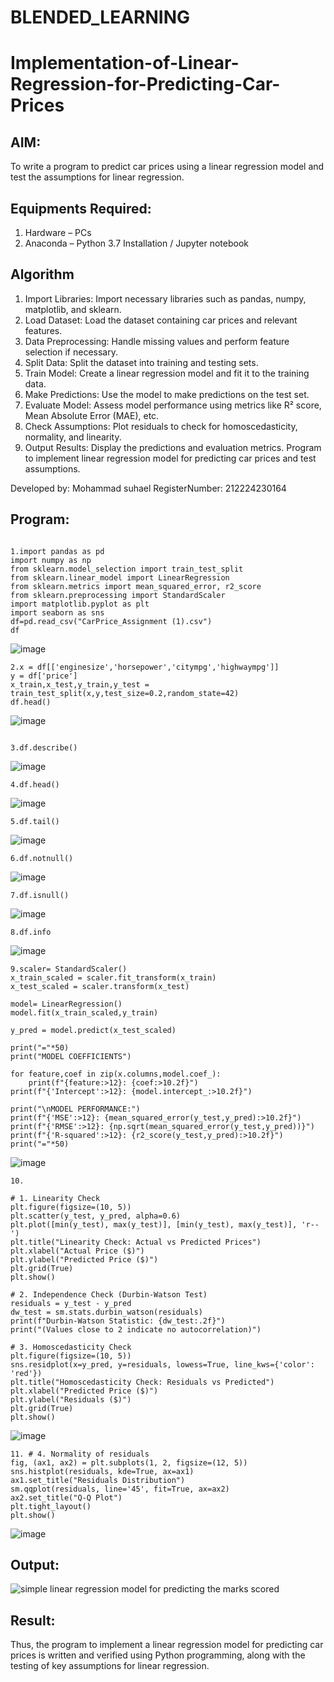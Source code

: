 # BLENDED_LEARNING
# Implementation-of-Linear-Regression-for-Predicting-Car-Prices
## AIM:
To write a program to predict car prices using a linear regression model and test the assumptions for linear regression.

## Equipments Required:
1. Hardware – PCs
2. Anaconda – Python 3.7 Installation / Jupyter notebook

## Algorithm
1. Import Libraries:
Import necessary libraries such as pandas, numpy, matplotlib, and sklearn.
2. Load Dataset:
Load the dataset containing car prices and relevant features.
3. Data Preprocessing:
Handle missing values and perform feature selection if necessary.
4. Split Data:
Split the dataset into training and testing sets.
5. Train Model:
Create a linear regression model and fit it to the training data.
6. Make Predictions:
Use the model to make predictions on the test set.
7. Evaluate Model:
Assess model performance using metrics like R² score, Mean Absolute Error (MAE), etc.
8. Check Assumptions:
Plot residuals to check for homoscedasticity, normality, and linearity.
9. Output Results:
Display the predictions and evaluation metrics.
Program to implement linear regression model for predicting car prices and test assumptions.


Developed by: Mohammad suhael 
RegisterNumber:  212224230164
## Program:
```

1.import pandas as pd
import numpy as np
from sklearn.model_selection import train_test_split
from sklearn.linear_model import LinearRegression
from sklearn.metrics import mean_squared_error, r2_score
from sklearn.preprocessing import StandardScaler
import matplotlib.pyplot as plt
import seaborn as sns
df=pd.read_csv("CarPrice_Assignment (1).csv")
df
````

![image](https://github.com/user-attachments/assets/48b27cbf-f555-4656-8897-c5de4544e051)


```
2.x = df[['enginesize','horsepower','citympg','highwaympg']]
y = df['price']
x_train,x_test,y_train,y_test = train_test_split(x,y,test_size=0.2,random_state=42)
df.head()
```
![image](https://github.com/user-attachments/assets/05eb1cdd-2844-4c61-868e-7e09cf796c39)

```

3.df.describe()
```
![image](https://github.com/user-attachments/assets/6833f439-eebb-4aff-a54b-a080393ad617)

```
4.df.head()
```
![image](https://github.com/user-attachments/assets/924d2ee1-b22c-49ba-8f4a-02b82316fcae)

```
5.df.tail()
```
![image](https://github.com/user-attachments/assets/b1bb9a1a-7ed8-448e-bfdb-f27ddfc915c7)

```
6.df.notnull()
```
![image](https://github.com/user-attachments/assets/ef87254c-7dee-4171-b717-935297634614)

```
7.df.isnull()
```
![image](https://github.com/user-attachments/assets/8767a725-faea-448f-972f-cc5ec7518cb6)

```
8.df.info
```
![image](https://github.com/user-attachments/assets/b6b305db-2980-4fc2-ac5f-1f55380f343f)

```
9.scaler= StandardScaler()
x_train_scaled = scaler.fit_transform(x_train)
x_test_scaled = scaler.transform(x_test)

model= LinearRegression()
model.fit(x_train_scaled,y_train)

y_pred = model.predict(x_test_scaled)

print("="*50)
print("MODEL COEFFICIENTS")

for feature,coef in zip(x.columns,model.coef_):
    print(f"{feature:>12}: {coef:>10.2f}")
print(f"{'Intercept':>12}: {model.intercept_:>10.2f}")

print("\nMODEL PERFORMANCE:")
print(f"{'MSE':>12}: {mean_squared_error(y_test,y_pred):>10.2f}")
print(f"{'RMSE':>12}: {np.sqrt(mean_squared_error(y_test,y_pred))}")
print(f"{'R-squared':>12}: {r2_score(y_test,y_pred):>10.2f}")
print("="*50)
```
![image](https://github.com/user-attachments/assets/fdc35c5e-953b-47fa-b685-44d8387c19f0)


```
10.

# 1. Linearity Check
plt.figure(figsize=(10, 5))
plt.scatter(y_test, y_pred, alpha=0.6)
plt.plot([min(y_test), max(y_test)], [min(y_test), max(y_test)], 'r--')
plt.title("Linearity Check: Actual vs Predicted Prices")
plt.xlabel("Actual Price ($)")
plt.ylabel("Predicted Price ($)")
plt.grid(True)
plt.show()

# 2. Independence Check (Durbin-Watson Test)
residuals = y_test - y_pred
dw_test = sm.stats.durbin_watson(residuals)
print(f"Durbin-Watson Statistic: {dw_test:.2f}")
print("(Values close to 2 indicate no autocorrelation)")

# 3. Homoscedasticity Check
plt.figure(figsize=(10, 5))
sns.residplot(x=y_pred, y=residuals, lowess=True, line_kws={'color': 'red'})
plt.title("Homoscedasticity Check: Residuals vs Predicted")
plt.xlabel("Predicted Price ($)")
plt.ylabel("Residuals ($)")
plt.grid(True)
plt.show()
```
![image](https://github.com/user-attachments/assets/24e24b7b-acb1-4982-9374-d2380920f649)

```
11. # 4. Normality of residuals
fig, (ax1, ax2) = plt.subplots(1, 2, figsize=(12, 5))
sns.histplot(residuals, kde=True, ax=ax1)
ax1.set_title("Residuals Distribution")
sm.qqplot(residuals, line='45', fit=True, ax=ax2)
ax2.set_title("Q-Q Plot")
plt.tight_layout()
plt.show()

```
![image](https://github.com/user-attachments/assets/1d246029-4e79-4d69-8526-f60f904d9a36)


## Output:
![simple linear regression model for predicting the marks scored](sam.png)


## Result:
Thus, the program to implement a linear regression model for predicting car prices is written and verified using Python programming, along with the testing of key assumptions for linear regression.
